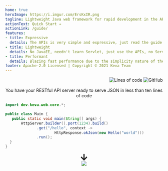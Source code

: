 ```yaml
---
home: true
heroImage: https://i.imgur.com/ErsKxIR.png
tagline: Lightweight Java web framework for rapid development in the API era
actionText: Quick Start →
actionLink: /guide/
features:
- title: Expressive
  details: The APIs is very simple and expressive, just read the guide and start building things in no time
- title: Lightweight
  details: No JavaEE, needn't learn Servlet, just use the APIs, no Servlet container, build and start are just in milliseconds
- title: Performant
  details: Blazing fast performance due to the simplicity nature of the framework, no need to learn the performance tricks
footer: Apache-2.0 Licensed | Copyright © 2021 Keva Team
---
```


<p style="text-align: right; max-width: 960px; margin: auto;">
<img src="https://img.shields.io/tokei/lines/github/keva-dev/keva-web?style=flat-square" alt="Lines of code">
<img src="https://img.shields.io/github/license/keva-dev/keva-web?style=flat-square" alt="GitHub">
</p>

<p style="max-width: 960px; margin: 1rem auto auto; text-align: center;">You have your RESTful API server
 ready to serve
 JSON in
 less
 than ten
 lines of code</p>

 ```java
import dev.keva.web.core.*;

public class Main {
    public static void main(String[] args) {
        HttpServer.builder().port(1234).build()
               .get("/hello", context -> 
                       HttpResponse.okJson(new Hello("world")))
               .run();
   }
}
```

<div style="text-align: center;">
    <svg style="transform: rotate(90deg); width: 1.5rem; height: 1.5rem;" aria-hidden="true" focusable="false" data-prefix="fas" data-icon="arrow-right" class="svg-inline--fa fa-arrow-right fa-w-14 " role="img" xmlns="http://www.w3.org/2000/svg" viewBox="0 0 448 512"><path fill="currentColor" d="M190.5 66.9l22.2-22.2c9.4-9.4 24.6-9.4 33.9 0L441 239c9.4 9.4 9.4 24.6 0 33.9L246.6 467.3c-9.4 9.4-24.6 9.4-33.9 0l-22.2-22.2c-9.5-9.5-9.3-25 .4-34.3L311.4 296H24c-13.3 0-24-10.7-24-24v-32c0-13.3 10.7-24 24-24h287.4L190.9 101.2c-9.8-9.3-10-24.8-.4-34.3z"></path></svg>
</div>

<div style="text-align: center;">
    <img src="https://i.imgur.com/feIt8al.png" style="max-width: 100%" />
</div>
